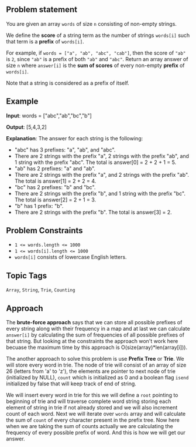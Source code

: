 ## Problem statement

You are given an array `words` of size `n` consisting of non-empty strings.

We define the **score** of a string term as the number of strings `words[i]` such that term is a **prefix** of `words[i]`.

For example, if `words = ["a", "ab", "abc", "cab"]`, then the score of `"ab"` is `2`, since `"ab"` is a prefix of both `"ab"` and `"abc"`.
Return an array answer of size `n` where `answer[i]` is the **sum of scores** of every non-empty **prefix** of `words[i]`.

Note that a string is considered as a prefix of itself.

## Example

**Input**: words = ["abc","ab","bc","b"]

**Output**: [5,4,3,2]

**Explanation**: The answer for each string is the following:
- "abc" has 3 prefixes: "a", "ab", and "abc".
- There are 2 strings with the prefix "a", 2 strings with the prefix "ab", and 1 string with the prefix "abc".
The total is answer[0] = 2 + 2 + 1 = 5.
- "ab" has 2 prefixes: "a" and "ab".
- There are 2 strings with the prefix "a", and 2 strings with the prefix "ab".
The total is answer[1] = 2 + 2 = 4.
- "bc" has 2 prefixes: "b" and "bc".
- There are 2 strings with the prefix "b", and 1 string with the prefix "bc".
The total is answer[2] = 2 + 1 = 3.
- "b" has 1 prefix: "b".
- There are 2 strings with the prefix "b".
The total is answer[3] = 2.

## Problem Constraints

- `1 <= words.length <= 1000`
- `1 <= words[i].length <= 1000`
- `words[i]` consists of lowercase English letters.

## Topic Tags

`Array`, `String`, `Trie`, `Counting`

## Approach

The **brute-force approach** says that we can store all possible prefixes of every string along with their frequency in a map and at last we can calculate `answer[i]` by calculating the sum of frequencies of all possible prefixes of that string. But looking at the constraints the approach won't work here becuase the
maximum time by this approach is O(size(array)*len(array[i])).

The another approach to solve this problem is use **Prefix Tree** or **Trie**. We will store every word in trie. The node of trie will consist of an array of size 26 (letters from 'a' to 'z'), the elements are pointer to next node of trie (initialized by NULL), `count` which is initialized as 0  and a boolean flag `isend` initialized by false that will keep track of end of string. 

We will insert every word in trie for this we will define a `root` pointing to beginning of trie and will traverse complete word string storing each element of string in trie if not already stored and we will also increment count of each word. Next we will iterate over `words` array and will calculate the sum of `count` of every character present in the prefix tree. Now here when we are taking the sum of counts actually we are calculating the frequency of every possible prefix of word. And this is how we will get our answer.
